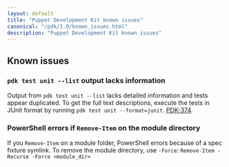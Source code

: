 ```yaml
---
layout: default
title: "Puppet Development Kit known issues"
canonical: "/pdk/1.0/known_issues.html"
description: "Puppet Development Kit known issues"
---
```


## Known issues

### `pdk test unit --list` output lacks information

Output from `pdk test unit --list` lacks detailed information and tests appear duplicated. To get the full text descriptions, execute the tests in JUnit format by running `pdk test unit --format=junit`. [PDK-374](https://tickets.puppetlabs.com/browse/PDK-374).

### PowerShell errors if `Remove-Item` on the module directory

If you `Remove-Item` on a module folder, PowerShell errors because of a spec fixture symlink. To remove the module directory, use `-Force`: `Remove-Item -Recurse -Force <module_dir>` <!--SDK-316-->

